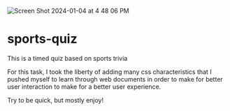 
![Screen Shot 2024-01-04 at 4 48 06 PM](https://github.com/AnthonyBuffill/sports-quiz/assets/153314977/36be608f-d08d-4f26-b8c0-197749af05b3)

# sports-quiz
This is a timed quiz based on sports trivia

For this task, I took the liberty of adding many css characteristics that I pushed myself to learn through web documents in order
to make for better user interaction to make for a better user experience.

Try to be quick, but mostly enjoy!
